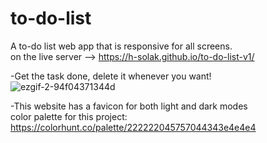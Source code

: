 # to-do-list  
A to-do list web app that is responsive for all screens.  
on the live server --> https://h-solak.github.io/to-do-list-v1/  

-Get the task done, delete it whenever you want!  
![ezgif-2-94f04371344d](https://user-images.githubusercontent.com/81798435/145232311-de599dd8-212a-45f2-82b9-a89bc55231ea.gif)

-This website has a favicon for both light and dark modes  
color palette for this project: https://colorhunt.co/palette/222222045757044343e4e4e4  
